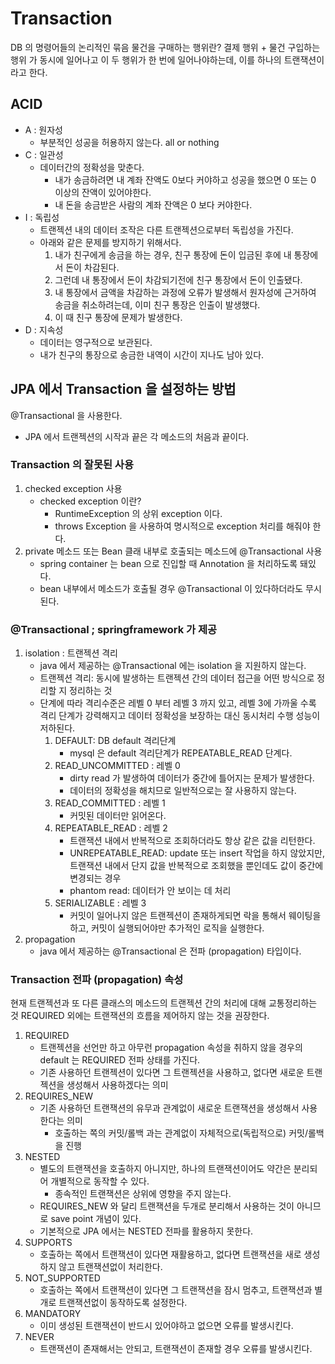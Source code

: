 # Transaction
DB 의 명령어들의 논리적인 묶음
물건을 구매하는 행위란? 결제 행위 + 물건 구입하는 행위 가 동시에 일어나고 이 두 행위가 한 번에 일어나야하는데, 이를 하나의 트랜잭션이라고 한다.

## ACID
- A : 원자성
    - 부분적인 성공을 허용하지 않는다. all or nothing
- C : 일관성
    - 데이터간의 정확성을 맞춘다.
        - 내가 송금하려면 내 계좌 잔액도 0보다 커야하고 성공을 했으면 0 또는 0 이상의 잔액이 있어야한다.
        - 내 돈을 송금받은 사람의 계좌 잔액은 0 보다 커야한다.
- I : 독립성
    - 트랜젝션 내의 데이터 조작은 다른 트랜젝션으로부터 독립성을 가진다.
    - 아래와 같은 문제를 방지하기 위해서다.
        1. 내가 친구에게 송금을 하는 경우, 친구 통장에 돈이 입금된 후에 내 통장에서 돈이 차감된다.
        2. 그런데 내 통장에서 돈이 차감되기전에 친구 통장에서 돈이 인출됐다.
        3. 내 통장에서 금액을 차감하는 과정에 오류가 발생해서 원자성에 근거하여 송금을 취소하려는데, 이미 친구 통장은 인출이 발생했다.
        4. 이 때 친구 통장에 문제가 발생한다.
- D : 지속성
    - 데이터는 영구적으로 보관된다.
    - 내가 친구의 통장으로 송금한 내역이 시간이 지나도 남아 있다.

## JPA 에서 Transaction 을 설정하는 방법
@Transactional 을 사용한다.
- JPA 에서 트랜젝션의 시작과 끝은 각 메소드의 처음과 끝이다.

### Transaction 의 잘못된 사용
1. checked exception 사용
   - checked exception 이란?
     - RuntimeException 의 상위 exception 이다.
     - throws Exception 을 사용하여 명시적으로 exception 처리를 해줘야 한다.
2. private 메소드 또는 Bean 클래 내부로 호출되는 메소드에 @Transactional 사용
    - spring container 는 bean 으로 진입할 때 Annotation 을 처리하도록 돼있다.
   - bean 내부에서 메소드가 호출될 경우 @Transactional 이 있다하더라도 무시된다.

### @Transactional ; springframework 가 제공
1. isolation : 트랜젝션 격리
   - java 에서 제공하는 @Transactional 에는 isolation 을 지원하지 않는다.
   - 트랜젝션 격리: 동시에 발생하는 트랜젝션 간의 데이터 접근을 어떤 방식으로 정리할 지 정리하는 것
   - 단계에 따라 격리수준은 레벨 0 부터 레벨 3 까지 있고, 레벨 3에 가까울 수록 격리 단계가 강력해지고 데이터 정확성을 보장하는 대신 동시처리 수행 성능이 저하된다.
     1. DEFAULT: DB default 격리단계
        - mysql 은 default 격리단계가 REPEATABLE_READ 단계다.
     2. READ_UNCOMMITTED : 레벨 0
        - dirty read 가 발생하여 데이터가 중간에 틀어지는 문제가 발생한다.
        - 데이터의 정확성을 해치므로 일반적으로는 잘 사용하지 않는다.
     3. READ_COMMITTED : 레벨 1
        - 커밋된 데이터만 읽어온다.
     4. REPEATABLE_READ : 레벨 2
        - 트랜잭션 내에서 반복적으로 조회하더라도 항상 같은 값을 리턴한다.
        - UNREPEATABLE_READ: update 또는 insert 작업을 하지 않았지만, 트랜잭션 내에서 단지 값을 반복적으로 조회했을 뿐인데도 값이 중간에 변경되는 경우
        - phantom read: 데이터가 안 보이는 데 처리
     5. SERIALIZABLE : 레벨 3
        - 커밋이 일어나지 않은 트랜젝션이 존재하게되면 락을 통해서 웨이팅을 하고, 커밋이 실행되어야만 추가적인 로직을 실행한다.
2. propagation
   - java 에서 제공하는 @Transactional 은 전파 (propagation) 타입이다.

### Transaction 전파 (propagation) 속성
현재 트랜젝션과 또 다른 클래스의 메소드의 트랜젝션 간의 처리에 대해 교통정리하는 것
REQUIRED 외에는 트랜잭션의 흐름을 제어하지 않는 것을 권장한다.
1. REQUIRED
   - 트랜젝션을 선언만 하고 아무런 propagation 속성을 취하지 않을 경우의 default 는 REQUIRED 전파 상태를 가진다.
   - 기존 사용하던 트랜젝션이 있다면 그 트랜젝션을 사용하고, 없다면 새로운 트랜젝션을 생성해서 사용하겠다는 의미
2. REQUIRES_NEW
   - 기존 사용하던 트랜잭션의 유무과 관계없이 새로운 트랜잭션을 생성해서 사용한다는 의미
     - 호출하는 쪽의 커밋/롤백 과는 관계없이 자체적으로(독립적으로) 커밋/롤백 을 진행
3. NESTED
   - 별도의 트랜잭션을 호출하지 아니지만, 하나의 트랜잭션이어도 약간은 분리되어 개별적으로 동작할 수 있다.
     - 종속적인 트랜잭션은 상위에 영향을 주지 않는다.
   - REQUIRES_NEW 와 달리 트랜잭션을 두개로 분리해서 사용하는 것이 아니므로 save point 개념이 있다.
   - 기본적으로 JPA 에서는 NESTED 전파를 활용하지 못한다.
4. SUPPORTS
   - 호출하는 쪽에서 트랜잭션이 있다면 재활용하고, 없다면 트랜잭션을 새로 생성하지 않고 트랜잭션없이 처리한다.
5. NOT_SUPPORTED
   - 호출하는 쪽에서 트랜잭션이 있다면 그 트랜잭션을 잠시 멈추고, 트랜잭션과 별개로 트랜잭션없이 동작하도록 설정한다.
6. MANDATORY
   - 이미 생성된 트랜잭션이 반드시 있어야하고 없으면 오류를 발생시킨다.
7. NEVER
   - 트랜잭션이 존재해서는 안되고, 트랜잭션이 존재할 경우 오류를 발생시킨다.
